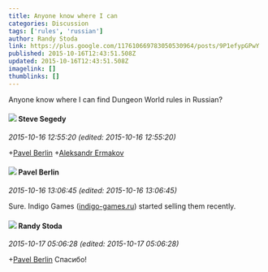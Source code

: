 ```yaml
---
title: Anyone know where I can
categories: Discussion
tags: ['rules', 'russian']
author: Randy Stoda
link: https://plus.google.com/117610669783050530964/posts/9P1efypGPwY
published: 2015-10-16T12:43:51.508Z
updated: 2015-10-16T12:43:51.508Z
imagelink: []
thumblinks: []
---
```


Anyone know where I can find Dungeon World rules in Russian?
<div id='comment z12xsnng4uvzg331m231htsqpom1y1rt0'>
  <h4><img src='{{site.baseurl}}//images/avatars/101540567732452886838_photo.jpg'> Steve Segedy</h4>
      <p><cite>2015-10-16 12:55:20 (edited: 2015-10-16 12:55:20)</cite></p>
        <p><span class="proflinkWrapper"><span class="proflinkPrefix">+</span><a class="proflink" href="https://plus.google.com/104648053315873400268" oid="104648053315873400268">Pavel Berlin</a></span> <span class="proflinkWrapper"><span class="proflinkPrefix">+</span><a class="proflink" href="https://plus.google.com/113762594640194435357" oid="113762594640194435357">Aleksandr Ermakov</a></span></p>
</div>
        

<div id='comment z12xsnng4uvzg331m231htsqpom1y1rt0'>
  <h4><img src='{{site.baseurl}}//images/avatars/104648053315873400268_photo.jpg'> Pavel Berlin</h4>
      <p><cite>2015-10-16 13:06:45 (edited: 2015-10-16 13:06:45)</cite></p>
        <p>Sure. Indigo Games (<a href="http://indigo-games.ru" class="ot-anchor">indigo-games.ru</a>) started selling them recently.</p>
</div>
        

<div id='comment z12xsnng4uvzg331m231htsqpom1y1rt0'>
  <h4><img src='{{site.baseurl}}//images/avatars/117610669783050530964_photo.jpg'> Randy Stoda</h4>
      <p><cite>2015-10-17 05:06:28 (edited: 2015-10-17 05:06:28)</cite></p>
        <p><span class="proflinkWrapper"><span class="proflinkPrefix">+</span><a class="proflink" href="https://plus.google.com/104648053315873400268" oid="104648053315873400268">Pavel Berlin</a></span> Спасибо!</p>
</div>
        